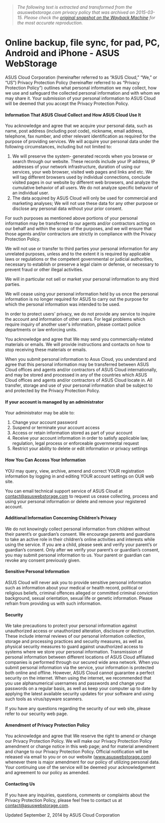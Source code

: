 > *The following text is extracted and transformed from the asuswebstorage.com privacy policy that was archived on 2015-03-15. Please check the [original snapshot on the Wayback Machine](https://web.archive.org/web/20150315002910id_/https%3A//service.asuswebstorage.com/privacy) for the most accurate reproduction.*

# Online backup, file sync, for pad, PC, Android and iPhone - ASUS WebStorage

ASUS Cloud Corporation (hereinafter referred to as “ASUS Cloud,” “We,” or “US”) Privacy Protection Policy (hereinafter referred to as “Privacy Protection Policy”) outlines what personal information we may collect, how we use and safeguard the collected personal information and with whom we may share it. Your submission of your personal information to ASUS Cloud will be deemed that you accept the Privacy Protection Policy.

#### Information That ASUS Cloud Collect and How ASUS Cloud Use It

You acknowledge and agree that we acquire your personal data, such as name, post address (including post code), nickname, email address, telephone, fax number, and other relevant identification as required for the purpose of providing services. We will acquire your personal data under the following circumstances, including but not limited to:

  1. We will preserve the system- generated records when you browse or search through our website. These records include your IP address, IP addresses of your network infrastructure, duration of using our services, your web browser, visited web pages and links and etc. We will tag different browsers used by individual connections, conclude visited pages in our website by different web browsers, and analyze the cumulative behavior of all users. We do not analyze specific behavior of an individual user.
  2. The data acquired by ASUS Cloud will only be used for commercial and marketing analyses; We will not use these data for any other purpose or disclose any personal data without your prior consent.



For such purposes as mentioned above portions of your personal information may be transferred to our agents and/or contractors acting on our behalf and within the scope of the purposes, and we will ensure that those agents and/or contractors are strictly in compliance with the Privacy Protection Policy.

We will not use or transfer to third parties your personal information for any unrelated purposes, unless and to the extent it is required by applicable laws or regulations or the competent governmental or judicial authorities, necessary to establish or preserve a legal claim or defense, or necessary to prevent fraud or other illegal activities.

We will in particular not sell or market your personal information to any third parties.

We will cease using your personal information held by us once the personal information is no longer required for ASUS to carry out the purpose for which the personal information was intended to be used.

In order to protect users' privacy, we do not provide any service to inquire the account and information of other users. For legal problems which require inquiry of another user's information, please contact police departments or law enforcing units.

You acknowledge and agree that We may send you commercially-related materials or emails. We will provide instructions and contacts on how to stop receiving these materials or emails.

When you submit personal information to Asus Cloud, you understand and agree that this personal information may be transferred between ASUS Cloud offices and agents and/or contractors of ASUS Cloud internationally, and may be stored and processed in any of the countries which ASUS Cloud offices and agents and/or contractors of ASUS Cloud locate in. All transfer, storage and use of your personal information shall be subject to and protected by the Privacy Protection Policy.

#### If your account is managed by an administrator

Your administrator may be able to: 

  1. Change your account password
  2. Suspend or terminate your account access
  3. Access or retain information stored as part of your account
  4. Receive your account information in order to satisfy applicable law, regulation, legal process or enforceable governmental request
  5. Restrict your ability to delete or edit information or privacy settings



#### How You Can Access Your Information

YOU may query, view, archive, amend and correct YOUR registration information by logging in and editing YOUR account settings on OUR web site.

You can email technical support service of ASUS Cloud at contact@asuswebstorage.com to request us cease collecting, process and using your personal information or delete and remove your registered account.

#### Additional Information Concerning Children’s Privacy

We do not knowingly collect personal information from children without their parent’s or guardian’s consent. We encourage parents and guardians to take an active role in their children’s online activities and interests while using the service. If you are a child, please seek and verify your parent’s or guardian’s consent. Only after we verify your parent’s or guardian’s consent, you may submit personal information to us. Your parent or guardian can revoke any consent previously given.

#### Sensitive Personal Information

ASUS Cloud will never ask you to provide sensitive personal information such as information about your medical or health record, political or religious beliefs, criminal offences alleged or committed criminal conviction background, sexual orientation, sexual life or genetic information. Please refrain from providing us with such information.

#### Security

We take precautions to protect your personal information against unauthorized access or unauthorized alteration, disclosure or destruction. These include internal reviews of our personal information collection, storage and processing practices and security measures, as well as physical security measures to guard against unauthorized access to systems where we store your personal information. Transmission of personal information between different locations of ASUS Cloud affiliated companies is performed through our secured wide area network. When you submit personal information via the service, your information is protected both online and offline. However, ASUS Cloud cannot guarantee a perfect security on the internet. When using the internet, we recommended that you use alphanumerical usernames and passwords and change your passwords on a regular basis, as well as keep your computer up to date by applying the latest available security updates for your software and using such tools as virus/spyware scanners.

If you have any questions regarding the security of our web site, please refer to our security web page.

#### Amendment of Privacy Protection Policy

You acknowledge and agree that We reserve the right to amend or change our Privacy Protection Policy. We will make our Privacy Protection Policy amendment or change notice in this web page; and for material amendment and change to our Privacy Protection Policy. Official notification will be released via email to you or on our website (www.asuswebstorage.com) whenever there is major amendment for our policy of utilizing personal data. Your continuing use of the service will be deemed your acknowledgement and agreement to our policy as amended.

#### Contacting Us

If you have any inquiries, questions, comments or complaints about the Privacy Protection Policy, please feel free to contact us at contact@asuswebstorage.com.

Updated September 2, 2014 by ASUS Cloud Corporation
